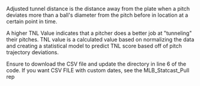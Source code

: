 Adjusted tunnel distance is the distance away from the plate when a pitch deviates more than a ball's diameter from the pitch before in location at a certain point in time. 

A higher TNL Value indicates that a pitcher does a better job at "tunneling" their pitches. TNL value is a calculated value based on normalizing the data and creating a statistical model to predict  TNL score based off of pitch trajectory deviations.

Ensure to download the CSV file and update the directory in line 6 of the code. If you want CSV FILE with custom dates, see the MLB_Statcast_Pull rep

